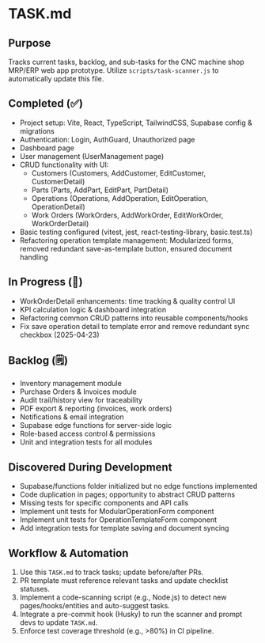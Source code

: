 # TASK.md

## Purpose
Tracks current tasks, backlog, and sub-tasks for the CNC machine shop MRP/ERP web app prototype.
Utilize `scripts/task-scanner.js` to automatically update this file.

## Completed (✅)
- Project setup: Vite, React, TypeScript, TailwindCSS, Supabase config & migrations
- Authentication: Login, AuthGuard, Unauthorized page
- Dashboard page
- User management (UserManagement page)
- CRUD functionality with UI:
  - Customers (Customers, AddCustomer, EditCustomer, CustomerDetail)
  - Parts (Parts, AddPart, EditPart, PartDetail)
  - Operations (Operations, AddOperation, EditOperation, OperationDetail)
  - Work Orders (WorkOrders, AddWorkOrder, EditWorkOrder, WorkOrderDetail)
- Basic testing configured (vitest, jest, react-testing-library, basic.test.ts)
- Refactoring operation template management: Modularized forms, removed redundant save-as-template button, ensured document handling

## In Progress (🚧)
- WorkOrderDetail enhancements: time tracking & quality control UI
- KPI calculation logic & dashboard integration
- Refactoring common CRUD patterns into reusable components/hooks
- Fix save operation detail to template error and remove redundant sync checkbox (2025-04-23)

## Backlog (🗒️)
- Inventory management module
- Purchase Orders & Invoices module
- Audit trail/history view for traceability
- PDF export & reporting (invoices, work orders)
- Notifications & email integration
- Supabase edge functions for server-side logic
- Role-based access control & permissions
- Unit and integration tests for all modules

## Discovered During Development
- Supabase/functions folder initialized but no edge functions implemented
- Code duplication in pages; opportunity to abstract CRUD patterns
- Missing tests for specific components and API calls
- Implement unit tests for ModularOperationForm component
- Implement unit tests for OperationTemplateForm component
- Add integration tests for template saving and document syncing

## Workflow & Automation
1. Use this `TASK.md` to track tasks; update before/after PRs.
2. PR template must reference relevant tasks and update checklist statuses.
3. Implement a code-scanning script (e.g., Node.js) to detect new pages/hooks/entities and auto-suggest tasks.
4. Integrate a pre-commit hook (Husky) to run the scanner and prompt devs to update `TASK.md`.
5. Enforce test coverage threshold (e.g., >80%) in CI pipeline.
